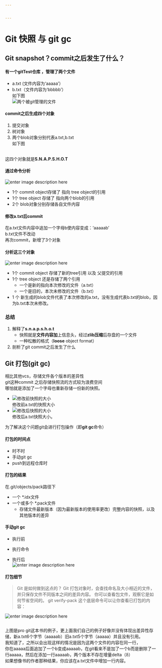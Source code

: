 ```yaml
---


---
```


<h1 id="git-快照-与-git-gc">Git 快照 与 git gc</h1>
<h2 id="git-snapshot？commit之后发生了什么？">Git snapshot？commit之后发生了什么？</h2>
<h4 id="有一个gittest仓库-，管理了两个文件">有一个gitTest仓库 ，管理了两个文件</h4>
<ul>
<li>a.txt (文件内容为‘aaaaa’）</li>
<li>b.txt（文件内容为‘bbbbb’）<br>
如下图<br>
<img src="https://raw.githubusercontent.com/Aheadboy/img_all/master/a-b%E4%B8%A4%E4%B8%AA%E6%96%87%E4%BB%B6%E8%A2%ABgit%E7%AE%A1%E7%90%86.png" alt="两个被git管理的文件"></li>
</ul>
<h4 id="commit之后生成四个对象">commit之后生成四个对象</h4>
<ol>
<li>提交对象</li>
<li>树对象</li>
<li>两个blob对象分别代表a.txt,b.txt<br>
如下图<br>
<img src="https://raw.githubusercontent.com/Aheadboy/img_all/master/commit%E4%B9%8B%E5%90%8Egit%E7%94%9F%E6%88%90%E7%9A%84%E5%AF%B9%E8%B1%A1.png" alt=""></li>
</ol>
<p>这四个对象就是<strong>S.N.A.P.S.H.O.T</strong></p>
<h4 id="通过命令分析">通过命令分析</h4>
<p><img src="https://raw.githubusercontent.com/Aheadboy/img_all/master/%E5%88%86%E6%9E%90%E8%BF%99%E5%9B%9B%E4%B8%AA%E5%AF%B9%E8%B1%A1.png" alt="enter image description here"></p>
<ul>
<li>1个 commit object存储了 指向 tree object的引用</li>
<li>1个 tree object 存储了 指向两个blob的引用</li>
<li>2个 blob对象分别存储各自文件内容</li>
</ul>
<h4 id="修改a.txt后commit">修改a.txt后commit</h4>
<p>在a.txt文件内容中追加一个字母b使内容变成：‘aaaaab’<br>
b.txt文件不改动<br>
再次commit，新增了3个对象<br>
<img src="https://raw.githubusercontent.com/Aheadboy/img_all/master/%E6%96%B0%E5%A2%9E%E4%BA%863%E4%B8%AA%E5%AF%B9%E8%B1%A1.png" alt=""></p>
<h4 id="分析这三个对象">分析这三个对象</h4>
<p><img src="https://raw.githubusercontent.com/Aheadboy/img_all/master/%E5%88%86%E6%9E%90%E4%B8%89%E4%B8%AA%E5%AF%B9%E8%B1%A1.png" alt="enter image description here"></p>
<ul>
<li>1个  commit object 存储了新的tree引用 以及 父提交的引用</li>
<li>1个  tree object 还是存储了两个引用
<ul>
<li>一个是新的指向本次修改的文件（a.txt）</li>
<li>一个是旧的，本次未修改的文件（b.txt）</li>
</ul>
</li>
<li>1 个 新生成的blob文件代表了本次修改的a.txt，没有生成代表b.txt的blob，因为b.txt本次未修改。</li>
</ul>
<h3 id="总结">总结</h3>
<ol>
<li>解释了<strong>s.n.a.p.s.h.o.t</strong>
<ul>
<li>快照就是<strong>文件内容加</strong>上信息头，经过<strong>zlib压缩</strong>后存盘的一个文件</li>
<li>一种松散的格式（<strong>loose</strong> object format）</li>
</ul>
</li>
<li>剖析了git commit之后发生了什么</li>
</ol>
<h2 id="git-打包git-gc">Git 打包(git gc)</h2>
<p>相比其他vcs，存储文件各个版本的差异性<br>
git这种commit 之后存储快照流的方式较为浪费空间<br>
哪怕就是添加了一个字母也重新存储一份新的快照。</p>
<ul>
<li><img src="https://raw.githubusercontent.com/Aheadboy/img_all/master/ZE9J0%7DV@LEIU@2W9SN0$7%251.png" alt="修改前快照的大小"><br>
修改前a.txt的快照大小</li>
<li><img src="https://raw.githubusercontent.com/Aheadboy/img_all/master/D%5D%7B%25P6$%7BEFFI~YYRTIG~38R.png" alt="修改后快照的大小"><br>
修改后a.txt快照大小。</li>
</ul>
<p>为了解决这个问题git会进行打包操作（即<strong>git gc</strong>命令）</p>
<h4 id="打包的时间点">打包的时间点</h4>
<ul>
<li>时不时</li>
<li>手动git gc</li>
<li>push到远程仓库时</li>
</ul>
<h4 id="打包的结果">打包的结果</h4>
<p>在.git/objects/pack路径下</p>
<ul>
<li>一个 *.idx文件</li>
<li>一个或多个 *.pack文件
<ul>
<li>存储文件最新版本（因为最新版本的使用率更改）完整内容的快照，以及其他版本的差异</li>
</ul>
</li>
</ul>
<h4 id="手动git-gc">手动git gc</h4>
<ul>
<li>
<p>执行前<img src="https://raw.githubusercontent.com/Aheadboy/img_all/master/%E6%9C%AAgit-gc.png" alt=""></p>
</li>
<li>
<p>执行命令<img src="https://raw.githubusercontent.com/Aheadboy/img_all/master/git-gc.png" alt=""></p>
</li>
<li>
<p>执行后<img src="https://raw.githubusercontent.com/Aheadboy/img_all/master/git-gc-pack.png" alt=""><br>
<img src="https://raw.githubusercontent.com/Aheadboy/img_all/master/%60F9XP%29Z5WLY1S$9IAXM%60R84.png" alt="enter image description here"></p>
</li>
</ul>
<h4 id="打包细节">打包细节</h4>
<blockquote>
<p>Git 是如何做到这点的？ Git 打包对象时，会查找命名及大小相近的文件，并只保存文件不同版本之间的差异内容。 你可以查看包文件，观察它是如何节省空间的。 git verify-pack 这个底层命令可以让你查看已打包的内容：</p>
</blockquote>
<p><img src="https://raw.githubusercontent.com/Aheadboy/img_all/master/pack-verify.png" alt="enter image description here"></p>
<p><img src="https://raw.githubusercontent.com/Aheadboy/img_all/master/git-pro-book%E5%8E%9F%E6%96%87%E4%BE%8B%E5%AD%90.png" alt=""></p>
<p>上图是pro git这本书的例子，更上面我们自己的例子好像并没有体现出差异性存储，新a.txt6个字节（aaaaab）旧a.txt5个字节（aaaaa）并且没有引用。<br>
我知道了，之所以会出现这样的情况是因为这两个文件的内容在同一行，<br>
你在aaaaa后面追加了一个b变成aaaaab，在git看来不是加了一个b而是删除了一行aaaaa，然后在添加一行aaaaab，两个版本不存在增量delta（δ）<br>
如果想像书的作者那种结果，你应该在a.txt文件中增加一行内容。</p>

